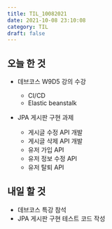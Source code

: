 ```yaml
---
title: TIL_10082021
date: 2021-10-08 23:10:08
category: TIL
draft: false
---
```


## 오늘 한 것

- 데브코스 W9D5 강의 수강
  - CI/CD
  - Elastic beanstalk

- JPA 게시판 구현 과제 
  - 게시글 수정 API 개발
  - 게시글 삭제 API 개발
  - 유저 가입 API
  - 유저 정보 수정 API
  - 유저 탈퇴 API

## 내일 할 것

- 데브코스 특강 참석
- JPA 게시판 구현 테스트 코드 작성

